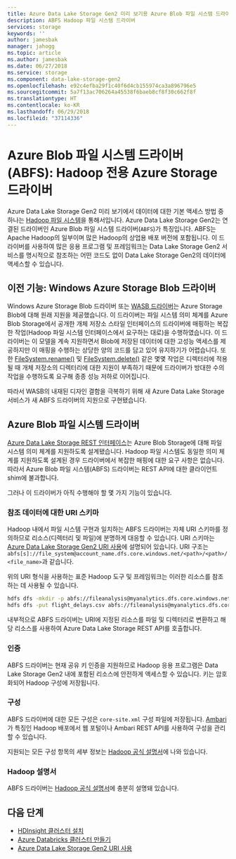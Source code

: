 ```yaml
---
title: Azure Data Lake Storage Gen2 미리 보기용 Azure Blob 파일 시스템 드라이버
description: ABFS Hadoop 파일 시스템 드라이버
services: storage
keywords: ''
author: jamesbak
manager: jahogg
ms.topic: article
ms.author: jamesbak
ms.date: 06/27/2018
ms.service: storage
ms.component: data-lake-storage-gen2
ms.openlocfilehash: e92c4efba29f1c40f6d4cb155974ca3a896796e5
ms.sourcegitcommit: 5a7f13ac706264a45538f6baeb8cf8f30c662f8f
ms.translationtype: HT
ms.contentlocale: ko-KR
ms.lasthandoff: 06/29/2018
ms.locfileid: "37114336"
---
```

# <a name="the-azure-blob-filesystem-driver-abfs-a-dedicated-azure-storage-driver-for-hadoop"></a>Azure Blob 파일 시스템 드라이버(ABFS): Hadoop 전용 Azure Storage 드라이버

Azure Data Lake Storage Gen2 미리 보기에서 데이터에 대한 기본 액세스 방법 중 하나는 [Hadoop 파일 시스템](https://hadoop.apache.org/docs/current/hadoop-project-dist/hadoop-common/filesystem/index.html)을 통해서입니다. Azure Data Lake Storage Gen2는 연결된 드라이버인 Azure Blob 파일 시스템 드라이버(`ABFS`)가 특징입니다. ABFS는 Apache Hadoop의 일부이며 많은 Hadoop의 상업용 배포 버전에 포함됩니다. 이 드라이버를 사용하여 많은 응용 프로그램 및 프레임워크는 Data Lake Storage Gen2 서비스를 명시적으로 참조하는 어떤 코드도 없이 Data Lake Storage Gen2의 데이터에 액세스할 수 있습니다.

## <a name="prior-capability-the-windows-azure-storage-blob-driver"></a>이전 기능: Windows Azure Storage Blob 드라이버

Windows Azure Storage Blob 드라이버 또는 [WASB 드라이버](https://hadoop.apache.org/docs/current/hadoop-azure/index.html)는 Azure Storage Blob에 대해 원래 지원을 제공했습니다. 이 드라이버는 파일 시스템 의미 체계를 Azure Blob Storage에서 공개한 개체 저장소 스타일 인터페이스의 드라이버에 매핑하는 복잡한 작업(Hadoop 파일 시스템 인터페이스에서 요구하는 대로)을 수행하였습니다. 이 드라이버는 이 모델을 계속 지원하면서 Blob에 저장된 데이터에 대한 고성능 액세스를 제공하지만 이 매핑을 수행하는 상당한 양의 코드를 담고 있어 유지하기가 어렵습니다. 또한 [FileSystem.rename()](http://hadoop.apache.org/docs/current/hadoop-project-dist/hadoop-common/filesystem/filesystem.html#boolean_renamePath_src_Path_d) 및 [FileSystem.delete()](http://hadoop.apache.org/docs/current/hadoop-project-dist/hadoop-common/filesystem/filesystem.html#boolean_deletePath_p_boolean_recursive) 같은 몇몇 작업은 디렉터리에 적용될 때 개체 저장소의 디렉터리에 대한 지원이 부족하기 때문에 드라이버가 방대한 수의 작업을 수행하도록 요구해 종종 성능 저하로 이어집니다.

따라서 WASB의 내재된 디자인 결함을 극복하기 위해 새 Azure Data Lake Storage 서비스가 새 ABFS 드라이버의 지원으로 구현됐습니다.

## <a name="the-azure-blob-file-system-driver"></a>Azure Blob 파일 시스템 드라이버

[Azure Data Lake Storage REST 인터페이스](https://docs.microsoft.com/en-us/rest/api/storageservices/data-lake-storage-gen2)는 Azure Blob Storage에 대해 파일 시스템 의미 체계를 지원하도록 설계됐습니다. Hadoop 파일 시스템도 동일한 의미 체계를 지원하도록 설계된 경우 드라이버에서 복잡한 매핑에 대한 요구 사항은 없습니다. 따라서 Azure Blob 파일 시스템(ABFS) 드라이버는 REST API에 대한 클라이언트 shim에 불과합니다.

그러나 이 드라이버가 아직 수행해야 할 몇 가지 기능이 있습니다.

### <a name="uri-scheme-to-reference-data"></a>참조 데이터에 대한 URI 스키마

Hadoop 내에서 파일 시스템 구현과 일치하는 ABFS 드라이버는 자체 URI 스키마를 정의하므로 리소스(디렉터리 및 파일)에 분명하게 대응할 수 있습니다. URI 스키마는 [Azure Data Lake Storage Gen2 URI 사용](./introduction-abfs-uri.md)에 설명되어 있습니다. URI 구조는 `abfs[s]://file_system@account_name.dfs.core.windows.net/<path>/<path>/<file_name>`과 같습니다.

위의 URI 형식을 사용하는 표준 Hadoop 도구 및 프레임워크는 이러한 리소스를 참조하는 데 사용될 수 있습니다.

```bash
hdfs dfs -mkdir -p abfs://fileanalysis@myanalytics.dfs.core.windows.net/tutorials/flightdelays/data 
hdfs dfs -put flight_delays.csv abfs://fileanalysis@myanalytics.dfs.core.windows.net/tutorials/flightdelays/data/ 
```

내부적으로 ABFS 드라이버는 URI에 지정된 리소스를 파일 및 디렉터리로 변환하고 해당 리소스를 사용하여 Azure Data Lake Storage REST API를 호출합니다.

### <a name="authentication"></a>인증

ABFS 드라이버는 현재 공유 키 인증을 지원하므로 Hadoop 응용 프로그램은 Data Lake Storage Gen2 내에 포함된 리소스에 안전하게 액세스할 수 있습니다. 키는 암호화되어 Hadoop 구성에 저장됩니다.

### <a name="configuration"></a>구성

ABFS 드라이버에 대한 모든 구성은 <code>core-site.xml</code> 구성 파일에 저장됩니다. [Ambari](http://ambari.apache.org/)가 특징인 Hadoop 배포에서 웹 포털이나 Ambari REST API를 사용하여 구성을 관리할 수 있습니다.

지원되는 모든 구성 항목의 세부 정보는 [Hadoop 공식 설명서](http://hadoop.apache.org/docs/current/hadoop-azure/index.html)에 나와 있습니다.

### <a name="hadoop-documentation"></a>Hadoop 설명서

ABFS 드라이버는 [Hadoop 공식 설명서](http://hadoop.apache.org/docs/current/hadoop-azure/index.html)에 충분히 설명돼 있습니다.

## <a name="next-steps"></a>다음 단계

- [HDInsight 클러스터 설치](./quickstart-create-connect-hdi-cluster.md)
- [Azure Databricks 클러스터 만들기](./quickstart-create-databricks-account.md)
- [Azure Data Lake Storage Gen2 URI 사용](./introduction-abfs-uri.md)
